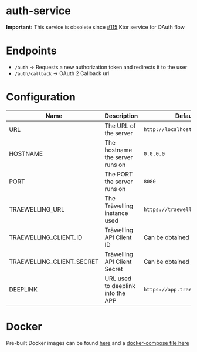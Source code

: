 # auth-service
**Important:** This service is obsolete since [#115](https://github.com/Traewelldroid/traewelldroid/pull/115)
Ktor service for OAuth flow

# Endpoints

- `/auth` -> Requests a new authorization token and redirects it to the user
- `/auth/callback` -> OAuth 2 Callback url

# Configuration

| Name                      | Description                       | Default                                                              |
|---------------------------|-----------------------------------|----------------------------------------------------------------------|
| URL                       | The URL of the server             | `http://localhost:8080`                                              |
| HOSTNAME                  | The hostname the server runs on   | `0.0.0.0`                                                            |
| PORT                      | The PORT the server runs on       | `8080`                                                               |
| TRAEWELLING_URL           | The Träwelling instance used      | `https://traewelling.de`                                             |
| TRAEWELLING_CLIENT_ID     | Träwelling API Client ID          | Can be obtained [here](https://traewelling.de/settings/applications) |
| TRAEWELLING_CLIENT_SECRET | Träwelling API Client Secret      | Can be obtained [here](https://traewelling.de/settings/applications) |
| DEEPLINK                  | URL used to deeplink into the APP | `https://app.traewelldroid.de`                                       |

# Docker

Pre-built Docker images can be found [here](https://github.com/Traewelldroid/auth-service/pkgs/container/auth-service%2Fservice) and a [docker-compose file here](docker-compose.yaml)
